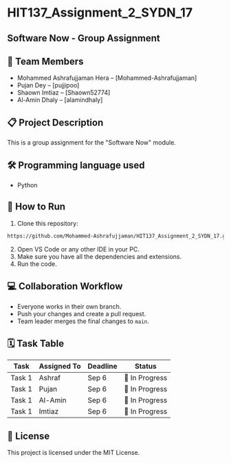 # HIT137_Assignment_2_SYDN_17

## Software Now - Group Assignment

## 👥 Team Members
- Mohammed Ashrafujjaman Hera – [Mohammed-Ashrafujjaman]
- Pujan Dey – [pujjipoo]
- Shaown Imtiaz – [Shaown52774]
- Al-Amin Dhaly – [alamindhaly]

## 📋 Project Description
This is a group assignment for the "Software Now" module.

## 🛠 Programming language used
- Python

<!-- 
```
## 📁 Folder Structure
src/       → Main source code (.py)
docs/      → Assignment documents or reports
assets/    → Images and media
```
-->


## 🔧 How to Run
1. Clone this repository:
```bash
https://github.com/Mohammed-Ashrafujjaman/HIT137_Assignment_2_SYDN_17.git
```
2. Open VS Code or any other IDE in your PC.
3. Make sure you have all the dependencies and extensions.
4. Run the code.

## 💻 Collaboration Workflow
- Everyone works in their own branch.
- Push your changes and create a pull request.
- Team leader merges the final changes to `main`.

## 🗓 Task Table

| Task | Assigned To | Deadline | Status |
|------|-------------|----------|--------|
| Task 1 | Ashraf | Sep 6 | 🔄 In Progress |
| Task 1 | Pujan | Sep 6 | 🔄 In Progress |
| Task 1 | Al-Amin | Sep 6 | 🔄 In Progress |
| Task 1 | Imtiaz | Sep 6 | 🔄 In Progress |

## 📜 License
This project is licensed under the MIT License.
